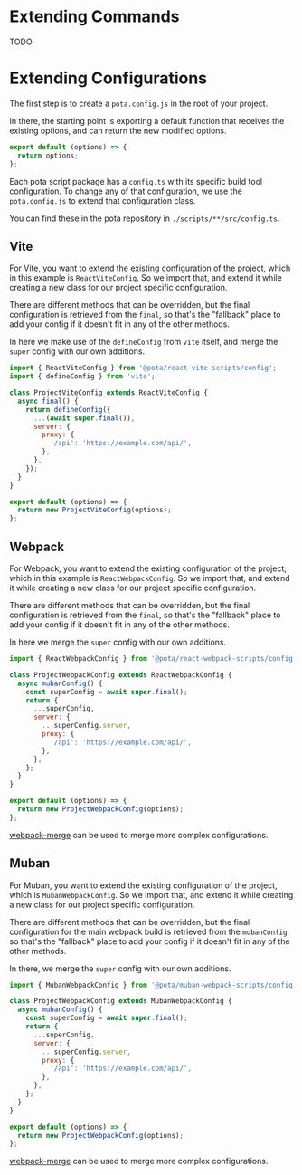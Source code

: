 # Extending Commands

TODO

# Extending Configurations

The first step is to create a `pota.config.js` in the root of your project.

In there, the starting point is exporting a default function that receives the existing options, and can return the 
new modified options.

```js
export default (options) => {
  return options;
};
```

Each pota script package has a `config.ts` with its specific build tool configuration. To change any of that 
configuration, we use the `pota.config.js` to extend that configuration class.

You can find these in the pota repository in `./scripts/**/src/config.ts`.

## Vite

For Vite, you want to extend the existing configuration of the project, which in this example is `ReactViteConfig`.
So we import that, and extend it while creating a new class for our project specific configuration.

There are different methods that can be overridden, but the final configuration is retrieved from the `final`, so 
that's the "fallback" place to add your config if it doesn't fit in any of the other methods.

In here we make use of the `defineConfig` from `vite` itself, and merge the `super` config with our own additions.

```js
import { ReactViteConfig } from '@pota/react-vite-scripts/config';
import { defineConfig } from 'vite';

class ProjectViteConfig extends ReactViteConfig {
  async final() {
    return defineConfig({
      ...(await super.final()),
      server: {
        proxy: {
          '/api': 'https://example.com/api/',
        },
      },
    });
  }
}

export default (options) => {
  return new ProjectViteConfig(options);
};
```

## Webpack

For Webpack, you want to extend the existing configuration of the project, which in this example is `ReactWebpackConfig`.
So we import that, and extend it while creating a new class for our project specific configuration.

There are different methods that can be overridden, but the final configuration is retrieved from the `final`, so
that's the "fallback" place to add your config if it doesn't fit in any of the other methods.

In here we merge the `super` config with our own additions.

```js
import { ReactWebpackConfig } from '@pota/react-webpack-scripts/config';

class ProjectWebpackConfig extends ReactWebpackConfig {
  async mubanConfig() {
    const superConfig = await super.final();
    return {
      ...superConfig,
      server: {
        ...superConfig.server,
        proxy: {
          '/api': 'https://example.com/api/',
        },
      },
    };
  }
}

export default (options) => {
  return new ProjectWebpackConfig(options);
};
```

[webpack-merge](https://www.npmjs.com/package/webpack-merge) can be used to merge more complex configurations.

## Muban

For Muban, you want to extend the existing configuration of the project, which is `MubanWebpackConfig`.
So we import that, and extend it while creating a new class for our project specific configuration.

There are different methods that can be overridden, but the final configuration for the main webpack build
is retrieved from the `mubanConfig`, so that's the "fallback" place to add your config if it doesn't fit in any of the
other methods.

In there, we merge the `super` config with our own additions.

```js
import { MubanWebpackConfig } from '@pota/muban-webpack-scripts/config';

class ProjectWebpackConfig extends MubanWebpackConfig {
  async mubanConfig() {
    const superConfig = await super.final();
    return {
      ...superConfig,
      server: {
        ...superConfig.server,
        proxy: {
          '/api': 'https://example.com/api/',
        },
      },
    };
  }
}

export default (options) => {
  return new ProjectWebpackConfig(options);
};
```

[webpack-merge](https://www.npmjs.com/package/webpack-merge) can be used to merge more complex configurations.
